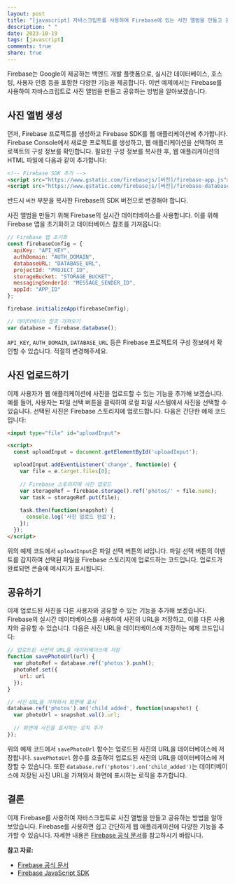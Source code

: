 ```yaml
---
layout: post
title: "[javascript] 자바스크립트를 사용하여 Firebase에 있는 사진 앨범을 만들고 공유하기"
description: " "
date: 2023-10-19
tags: [javascript]
comments: true
share: true
---
```


Firebase는 Google이 제공하는 백엔드 개발 플랫폼으로, 실시간 데이터베이스, 호스팅, 사용자 인증 등을 포함한 다양한 기능을 제공합니다. 이번 예제에서는 Firebase를 사용하여 자바스크립트로 사진 앨범을 만들고 공유하는 방법을 알아보겠습니다.

## 사진 앨범 생성

먼저, Firebase 프로젝트를 생성하고 Firebase SDK를 웹 애플리케이션에 추가합니다. Firebase Console에서 새로운 프로젝트를 생성하고, 웹 애플리케이션을 선택하여 프로젝트의 구성 정보를 확인합니다. 필요한 구성 정보를 복사한 후, 웹 애플리케이션의 HTML 파일에 다음과 같이 추가합니다:

```html
<!-- Firebase SDK 추가 -->
<script src="https://www.gstatic.com/firebasejs/[버전]/firebase-app.js"></script>
<script src="https://www.gstatic.com/firebasejs/[버전]/firebase-database.js"></script>
```

반드시 `버전` 부분을 복사한 Firebase의 SDK 버전으로 변경해야 합니다.

사진 앨범을 만들기 위해 Firebase의 실시간 데이터베이스를 사용합니다. 이를 위해 Firebase 앱을 초기화하고 데이터베이스 참조를 가져옵니다:

```javascript
// Firebase 앱 초기화
const firebaseConfig = {
  apiKey: "API_KEY",
  authDomain: "AUTH_DOMAIN",
  databaseURL: "DATABASE_URL",
  projectId: "PROJECT_ID",
  storageBucket: "STORAGE_BUCKET",
  messagingSenderId: "MESSAGE_SENDER_ID",
  appId: "APP_ID"
};

firebase.initializeApp(firebaseConfig);

// 데이터베이스 참조 가져오기
var database = firebase.database();
```

`API_KEY`, `AUTH_DOMAIN`, `DATABASE_URL` 등은 Firebase 프로젝트의 구성 정보에서 확인할 수 있습니다. 적절히 변경해주세요.

## 사진 업로드하기

이제 사용자가 웹 애플리케이션에 사진을 업로드할 수 있는 기능을 추가해 보겠습니다. 예를 들어, 사용자는 파일 선택 버튼을 클릭하여 로컬 파일 시스템에서 사진을 선택할 수 있습니다. 선택된 사진은 Firebase 스토리지에 업로드합니다. 다음은 간단한 예제 코드입니다:

```html
<input type="file" id="uploadInput">

<script>
  const uploadInput = document.getElementById('uploadInput');

  uploadInput.addEventListener('change', function(e) {
    var file = e.target.files[0];
    
    // Firebase 스토리지에 사진 업로드
    var storageRef = firebase.storage().ref('photos/' + file.name);
    var task = storageRef.put(file);
    
    task.then(function(snapshot) {
      console.log('사진 업로드 완료');
    });
  });
</script>
```

위의 예제 코드에서 `uploadInput`은 파일 선택 버튼의 id입니다. 파일 선택 버튼의 이벤트를 감지하여 선택된 파일을 Firebase 스토리지에 업로드하는 코드입니다. 업로드가 완료되면 콘솔에 메시지가 표시됩니다.

## 공유하기

이제 업로드된 사진을 다른 사용자와 공유할 수 있는 기능을 추가해 보겠습니다. Firebase의 실시간 데이터베이스를 사용하여 사진의 URL을 저장하고, 이를 다른 사용자와 공유할 수 있습니다. 다음은 사진 URL을 데이터베이스에 저장하는 예제 코드입니다:

```javascript
// 업로드된 사진의 URL을 데이터베이스에 저장
function savePhotoUrl(url) {
  var photoRef = database.ref('photos').push();
  photoRef.set({
    url: url
  });
}

// 사진 URL을 가져와서 화면에 표시
database.ref('photos').on('child_added', function(snapshot) {
  var photoUrl = snapshot.val().url;
  
  // 화면에 사진을 표시하는 로직 추가
});
```

위의 예제 코드에서 `savePhotoUrl` 함수는 업로드된 사진의 URL을 데이터베이스에 저장합니다. `savePhotoUrl` 함수를 호출하여 업로드된 사진의 URL을 데이터베이스에 저장할 수 있습니다. 또한 `database.ref('photos').on('child_added')`는 데이터베이스에 저장된 사진 URL을 가져와서 화면에 표시하는 로직을 추가합니다.

## 결론

이제 Firebase를 사용하여 자바스크립트로 사진 앨범을 만들고 공유하는 방법을 알아보았습니다. Firebase를 사용하면 쉽고 간단하게 웹 애플리케이션에 다양한 기능을 추가할 수 있습니다. 자세한 내용은 [Firebase 공식 문서](https://firebase.google.com/docs)를 참고하시기 바랍니다.

**참고 자료:**
- [Firebase 공식 문서](https://firebase.google.com/docs)
- [Firebase JavaScript SDK](https://firebase.google.com/docs/reference/js)